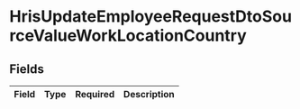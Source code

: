 # HrisUpdateEmployeeRequestDtoSourceValueWorkLocationCountry


## Fields

| Field       | Type        | Required    | Description |
| ----------- | ----------- | ----------- | ----------- |